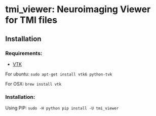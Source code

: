# tmi_viewer: Neuroimaging Viewer for TMI files

## Installation

### Requirements:

* [VTK](http://www.vtk.org/download/)

For ubuntu:
```sudo apt-get install vtk6 python-tvk```

For OSX:
```brew install vtk```

### Installation:

Using PIP:
```sudo -H python pip install -U tmi_viewer```
